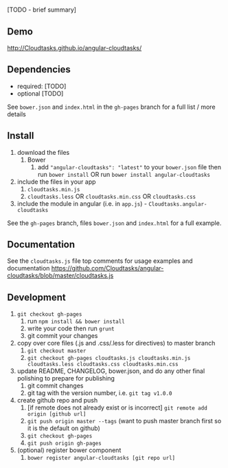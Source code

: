 # 

[TODO - brief summary]

## Demo
http://Cloudtasks.github.io/angular-cloudtasks/

## Dependencies
- required:
	[TODO]
- optional
	[TODO]

See `bower.json` and `index.html` in the `gh-pages` branch for a full list / more details

## Install
1. download the files
	1. Bower
		1. add `"angular-cloudtasks": "latest"` to your `bower.json` file then run `bower install` OR run `bower install angular-cloudtasks`
2. include the files in your app
	1. `cloudtasks.min.js`
	2. `cloudtasks.less` OR `cloudtasks.min.css` OR `cloudtasks.css`
3. include the module in angular (i.e. in `app.js`) - `Cloudtasks.angular-cloudtasks`

See the `gh-pages` branch, files `bower.json` and `index.html` for a full example.


## Documentation
See the `cloudtasks.js` file top comments for usage examples and documentation
https://github.com/Cloudtasks/angular-cloudtasks/blob/master/cloudtasks.js


## Development

1. `git checkout gh-pages`
	1. run `npm install && bower install`
	2. write your code then run `grunt`
	3. git commit your changes
2. copy over core files (.js and .css/.less for directives) to master branch
	1. `git checkout master`
	2. `git checkout gh-pages cloudtasks.js cloudtasks.min.js cloudtasks.less cloudtasks.css cloudtasks.min.css`
3. update README, CHANGELOG, bower.json, and do any other final polishing to prepare for publishing
	1. git commit changes
	2. git tag with the version number, i.e. `git tag v1.0.0`
4. create github repo and push
	1. [if remote does not already exist or is incorrect] `git remote add origin [github url]`
	2. `git push origin master --tags` (want to push master branch first so it is the default on github)
	3. `git checkout gh-pages`
	4. `git push origin gh-pages`
5. (optional) register bower component
	1. `bower register angular-cloudtasks [git repo url]`
